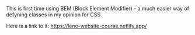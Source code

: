 This is first time using BEM (Block Element Modifier) - a much easier way of defyning classes in my opinion for CSS.

Here is a link to it:
https://leno-website-course.netlify.app/
